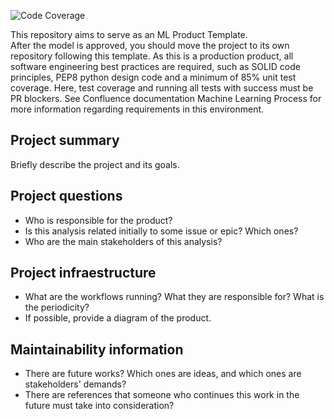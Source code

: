 
![Code Coverage](https://img.shields.io/badge/Code%20Coverage-100%25-success?style=flat)

This repository aims to serve as an ML Product Template. 
<br>After the model is approved, you should move the project to its own repository following this template. As this is a production product, all software engineering best practices are required, such as SOLID code principles, PEP8 python design code and a minimum of 85% unit test coverage.
Here, test coverage and running all tests with success must be PR blockers.
See Confluence documentation Machine Learning Process for more information regarding requirements in this environment. </br>

## Project summary
Briefly describe the project and its goals.

## Project questions
- Who is responsible for the product?
- Is this analysis related initially to some issue or epic? Which ones?
- Who are the main stakeholders of this analysis?

## Project infraestructure

- What are the workflows running? What they are responsible for? What is the periodicity?
- If possible, provide a diagram of the product.

## Maintainability information

- There are future works? Which ones are ideas, and which ones are stakeholders' demands?
- There are references that someone who continues this work in the future must take into consideration?